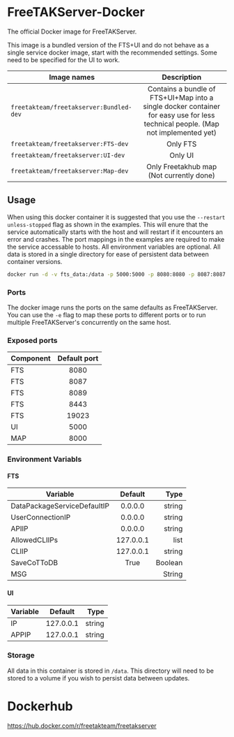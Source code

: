 
# FreeTAKServer-Docker
The official Docker image for FreeTAKServer.

This image is a bundled version of the FTS+UI and do not behave as a single service docker image, start with the recommended settings. Some need to be specified for the UI to work. 

|Image names|Description
| ------------- |:-------------:| 
|`freetakteam/freetakserver:Bundled-dev` |Contains a bundle of FTS+UI+Map into a single docker container for easy use for less technical people. (Map not implemented yet)|
|`freetakteam/freetakserver:FTS-dev` |Only FTS|
|`freetakteam/freetakserver:UI-dev` |Only UI|
|`freetakteam/freetakserver:Map-dev` |Only Freetakhub map (Not currently done)|



## Usage
When using this docker container it is suggested that you use the `--restart unless-stopped` flag as shown in the examples.  This will enure that the service automatically starts with the host and will restart if it encounters an error and crashes.  The port mappings in the examples are required to make the service accessable to hosts.  All environment variables are optional.  All data is stored in a single directory for ease of persistent data between container versions.

```bash
docker run -d -v fts_data:/data -p 5000:5000 -p 8080:8080 -p 8087:8087 -p 8089:8089 -p 8443:8443 -p 19023:19023 --env IP=192.168.0.123 --env MSG="This is my first FTS!" --name MyFirstTakServer freetakteam/freetakserver:1.7.5
```

### Ports
The docker image runs the ports on the same defaults as FreeTAKServer.  You can use the `-e` flag to map these ports to different ports or to run multiple FreeTAKServer's concurrently on the same host.

### Exposed ports 
| Component        | Default port           |
| ------------- |:-------------:| 
| FTS | 8080 | 
| FTS | 8087 | 
| FTS | 8089 | 
| FTS | 8443 | 
| FTS | 19023 | 
| UI | 5000 | 
| MAP | 8000 | 

### Environment Variabls
#### FTS


| Variable        | Default           | Type  |
| ------------- |:-------------:| -----:|
| DataPackageServiceDefaultIP       | 0.0.0.0 | string |
| UserConnectionIP      | 0.0.0.0      |   string |
| APIIP       | 0.0.0.0      |   string |
| AllowedCLIIPs       | 127.0.0.1      |   list |
| CLIIP      | 127.0.0.1      |   string |
| SaveCoTToDB      | True      |   Boolean |
| MSG      |       |   String |

#### UI

| Variable        | Default           | Type  |
| ------------- |:-------------:| -----:|
| IP | 127.0.0.1 | string |
| APPIP | 127.0.0.1 | string |



### Storage
All data in this container is stored in `/data`.  This directory will need to be stored to a volume if you wish to persist data between updates.

# Dockerhub
https://hub.docker.com/r/freetakteam/freetakserver
